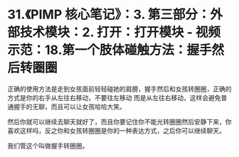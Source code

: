 # 31.《PIMP 核心笔记》：3. 第三部分：外部技术模块：2. 打开：打开模块 - 视频示范：18.第一个肢体碰触方法：握手然后转圈圈

正确的使用方法是走到女孩面前轻轻碰她的肩膀，握手然后和女孩转圈圈，正确的方式是你的右手从左往右移动，不要往左移动 而是从左往右移动，这样会避免普通握手的无聊，而且可以让女孩哈哈大笑。

然后你就可以继续去聊天就好了，而且你要记住你不能光转圈圈然后安静下来，你喜欢这样吗，反之你和女孩转圈圈是你的一种表达方式，之后你可以继续聊天。

我们管这个叫做握手转圈圈。